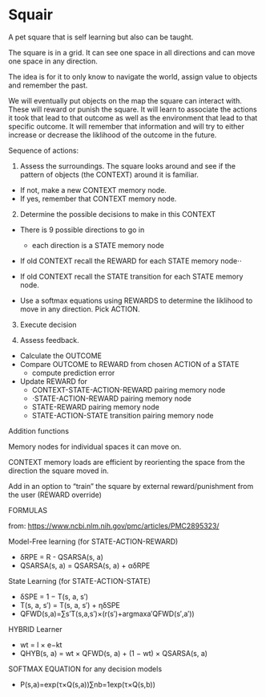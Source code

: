 # Squair

A pet square that is self learning but also can be taught.

The square is in a grid. It can see one space in all directions and can move one space in any direction.  

The idea is for it to only know to navigate the world, assign value to objects and remember the past. 

We will eventually put objects on the map the square can interact with. These will reward or punish the square. It will learn to associate the actions it took that lead to that outcome as well as the environment that lead to that specific outcome. It will remember that information and will try to either increase or decrease the liklihood of the outcome in the future.

Sequence of actions:

1. Assess the surroundings. The square looks around and see if the pattern of objects (the CONTEXT) around it is familiar. 
  - If not, make a new CONTEXT memory node.
  - If yes, remember that CONTEXT memory node. 

2. Determine the possible decisions to make in this CONTEXT
  - There is 9 possible directions to go in
     - each direction is a STATE memory node
    
  - If old CONTEXT recall the REWARD for each STATE memory node⋅⋅
  - If old CONTEXT recall the STATE transition for each STATE memory node.

  - Use a softmax equations using REWARDS to determine the liklihood to move in any direction. Pick ACTION.

3. Execute decision

4. Assess feedback. 
  - Calculate the OUTCOME
  - Compare OUTCOME to REWARD from chosen ACTION of a STATE   
     - compute prediction error
  - Update REWARD for 
     - CONTEXT-STATE-ACTION-REWARD pairing memory node
     - ⋅STATE-ACTION-REWARD pairing memory node
     - STATE-REWARD pairing memory node
     - STATE-ACTION-STATE transition pairing memory node


Addition functions

Memory nodes for individual spaces it can move on. 

CONTEXT memory loads are efficient by reorienting the space from the direction the square moved in. 

Add in an option to “train” the square by external reward/punishment from the user (REWARD override)


FORMULAS

from:  https://www.ncbi.nlm.nih.gov/pmc/articles/PMC2895323/

Model-Free learning (for STATE-ACTION-REWARD)
  - δRPE = R - QSARSA(s, a)
  - QSARSA(s, a) = QSARSA(s, a) + αδRPE

State Learning (for STATE-ACTION-STATE)
  - δSPE = 1 − T(s, a, s′)
  - T(s, a, s′) = T(s, a, s′) + ηδSPE
  - QFWD(s,a)=∑s′T(s,a,s′)×(r(s′)+argmaxa′QFWD(s′,a′))

HYBRID Learner
  - wt = l × e−kt
  - QHYB(s, a) = wt × QFWD(s, a) + (1 − wt) × QSARSA(s, a)

SOFTMAX EQUATION for any decision models
  - P(s,a)=exp(τ×Q(s,a))∑nb=1exp(τ×Q(s,b))